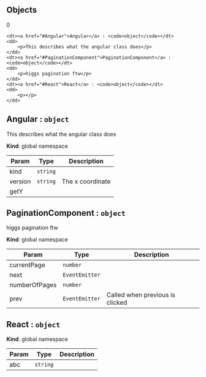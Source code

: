 ## Objects
<p>0</p>
<dl>

    <dt><a href="#Angular">Angular</a> : <code>object</code></dt>
    <dd>
        <p>This describes what the angular class does</p>
    </dd>
    <dt><a href="#PaginationComponent">PaginationComponent</a> : <code>object</code></dt>
    <dd>
        <p>higgs pagination ftw</p>
    </dd>
    <dt><a href="#React">React</a> : <code>object</code></dt>
    <dd>
        <p></p>
    </dd>

</dl>



<a name="Angular"></a>

## Angular : <code>object</code>
This describes what the angular class does


**Kind**: global namespace  

| Param | Type | Description |
| --- | --- | --- |
| kind | <code>string</code> | 
| version | <code>string</code> | The x coordinate
| getY | <code></code> | 



<a name="PaginationComponent"></a>

## PaginationComponent : <code>object</code>
higgs pagination ftw


**Kind**: global namespace  

| Param | Type | Description |
| --- | --- | --- |
| currentPage | <code>number</code> | 
| next | <code>EventEmitter</code> | 
| numberOfPages | <code>number</code> | 
| prev | <code>EventEmitter</code> | Called when previous is clicked



<a name="React"></a>

## React : <code>object</code>



**Kind**: global namespace  

| Param | Type | Description |
| --- | --- | --- |
| abc | <code>string</code> | 



